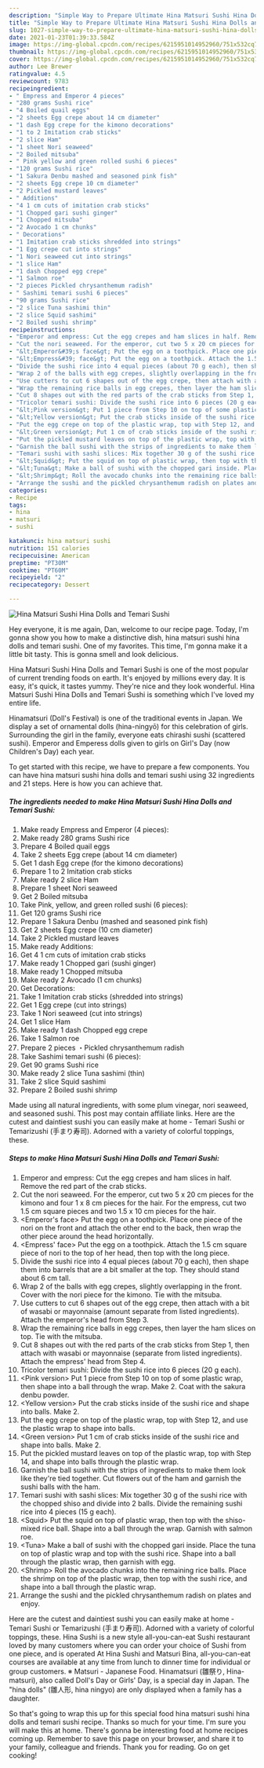 ```yaml
---
description: "Simple Way to Prepare Ultimate Hina Matsuri Sushi Hina Dolls and Temari Sushi"
title: "Simple Way to Prepare Ultimate Hina Matsuri Sushi Hina Dolls and Temari Sushi"
slug: 1027-simple-way-to-prepare-ultimate-hina-matsuri-sushi-hina-dolls-and-temari-sushi
date: 2021-01-23T01:39:33.584Z
image: https://img-global.cpcdn.com/recipes/6215951014952960/751x532cq70/hina-matsuri-sushi-hina-dolls-and-temari-sushi-recipe-main-photo.jpg
thumbnail: https://img-global.cpcdn.com/recipes/6215951014952960/751x532cq70/hina-matsuri-sushi-hina-dolls-and-temari-sushi-recipe-main-photo.jpg
cover: https://img-global.cpcdn.com/recipes/6215951014952960/751x532cq70/hina-matsuri-sushi-hina-dolls-and-temari-sushi-recipe-main-photo.jpg
author: Lee Brewer
ratingvalue: 4.5
reviewcount: 9783
recipeingredient:
- " Empress and Emperor 4 pieces"
- "280 grams Sushi rice"
- "4 Boiled quail eggs"
- "2 sheets Egg crepe about 14 cm diameter"
- "1 dash Egg crepe for the kimono decorations"
- "1 to 2 Imitation crab sticks"
- "2 slice Ham"
- "1 sheet Nori seaweed"
- "2 Boiled mitsuba"
- " Pink yellow and green rolled sushi 6 pieces"
- "120 grams Sushi rice"
- "1 Sakura Denbu mashed and seasoned pink fish"
- "2 sheets Egg crepe 10 cm diameter"
- "2 Pickled mustard leaves"
- " Additions"
- "4 1 cm cuts of imitation crab sticks"
- "1 Chopped gari sushi ginger"
- "1 Chopped mitsuba"
- "2 Avocado 1 cm chunks"
- " Decorations"
- "1 Imitation crab sticks shredded into strings"
- "1 Egg crepe cut into strings"
- "1 Nori seaweed cut into strings"
- "1 slice Ham"
- "1 dash Chopped egg crepe"
- "1 Salmon roe"
- "2 pieces Pickled chrysanthemum radish"
- " Sashimi temari sushi 6 pieces"
- "90 grams Sushi rice"
- "2 slice Tuna sashimi thin"
- "2 slice Squid sashimi"
- "2 Boiled sushi shrimp"
recipeinstructions:
- "Emperor and empress: Cut the egg crepes and ham slices in half. Remove the red part of the crab sticks."
- "Cut the nori seaweed. For the emperor, cut two 5 x 20 cm pieces for the kimono and four 1 x 8 cm pieces for the hair. For the empress, cut two 1.5 cm square pieces and two 1.5 x 10 cm pieces for the hair."
- "&lt;Emperor&#39;s face&gt; Put the egg on a toothpick. Place one piece of the nori on the front and attach the other end to the back, then wrap the other piece around the head horizontally."
- "&lt;Empress&#39; face&gt; Put the egg on a toothpick. Attach the 1.5 cm square piece of nori to the top of her head, then top with the long piece."
- "Divide the sushi rice into 4 equal pieces (about 70 g each), then shape them into barrels that are a bit smaller at the top. They should stand about 6 cm tall."
- "Wrap 2 of the balls with egg crepes, slightly overlapping in the front. Cover with the nori piece for the kimono. Tie with the mitsuba."
- "Use cutters to cut 6 shapes out of the egg crepe, then attach with a bit of wasabi or mayonnaise (amount separate from listed ingredients). Attach the emperor&#39;s head from Step 3."
- "Wrap the remaining rice balls in egg crepes, then layer the ham slices on top. Tie with the mitsuba."
- "Cut 8 shapes out with the red parts of the crab sticks from Step 1, then attach with wasabi or mayonnaise (separate from listed ingredients). Attach the empress&#39; head from Step 4."
- "Tricolor temari sushi: Divide the sushi rice into 6 pieces (20 g each)."
- "&lt;Pink version&gt; Put 1 piece from Step 10 on top of some plastic wrap, then shape into a ball through the wrap. Make 2. Coat with the sakura denbu powder."
- "&lt;Yellow version&gt; Put the crab sticks inside of the sushi rice and shape into balls. Make 2."
- "Put the egg crepe on top of the plastic wrap, top with Step 12, and use the plastic wrap to shape into balls."
- "&lt;Green version&gt; Put 1 cm of crab sticks inside of the sushi rice and shape into balls. Make 2."
- "Put the pickled mustard leaves on top of the plastic wrap, top with Step 14, and shape into balls through the plastic wrap."
- "Garnish the ball sushi with the strips of ingredients to make them look like they&#39;re tied together. Cut flowers out of the ham and garnish the sushi balls with the ham."
- "Temari sushi with sashi slices: Mix together 30 g of the sushi rice with the chopped shiso and divide into 2 balls. Divide the remaining sushi rice into 4 pieces (15 g each)."
- "&lt;Squid&gt; Put the squid on top of plastic wrap, then top with the shiso-mixed rice ball. Shape into a ball through the wrap. Garnish with salmon roe."
- "&lt;Tuna&gt; Make a ball of sushi with the chopped gari inside. Place the tuna on top of plastic wrap and top with the sushi rice. Shape into a ball through the plastic wrap, then garnish with egg."
- "&lt;Shrimp&gt; Roll the avocado chunks into the remaining rice balls. Place the shrimp on top of the plastic wrap, then top with the sushi rice, and shape into a ball through the plastic wrap."
- "Arrange the sushi and the pickled chrysanthemum radish on plates and enjoy."
categories:
- Recipe
tags:
- hina
- matsuri
- sushi

katakunci: hina matsuri sushi 
nutrition: 151 calories
recipecuisine: American
preptime: "PT30M"
cooktime: "PT60M"
recipeyield: "2"
recipecategory: Dessert

---
```



![Hina Matsuri Sushi Hina Dolls and Temari Sushi](https://img-global.cpcdn.com/recipes/6215951014952960/751x532cq70/hina-matsuri-sushi-hina-dolls-and-temari-sushi-recipe-main-photo.jpg)

Hey everyone, it is me again, Dan, welcome to our recipe page. Today, I'm gonna show you how to make a distinctive dish, hina matsuri sushi hina dolls and temari sushi. One of my favorites. This time, I'm gonna make it a little bit tasty. This is gonna smell and look delicious.

Hina Matsuri Sushi Hina Dolls and Temari Sushi is one of the most popular of current trending foods on earth. It's enjoyed by millions every day. It is easy, it's quick, it tastes yummy. They're nice and they look wonderful. Hina Matsuri Sushi Hina Dolls and Temari Sushi is something which I've loved my entire life.

Hinamatsuri (Doll&#39;s Festival) is one of the traditional events in Japan. We display a set of ornamental dolls (hina-ningyō) for this celebration of girls. Surrounding the girl in the family, everyone eats chirashi sushi (scattered sushi). Emperor and Emperess dolls given to girls on Girl&#39;s Day (now Children&#39;s Day) each year.


To get started with this recipe, we have to prepare a few components. You can have hina matsuri sushi hina dolls and temari sushi using 32 ingredients and 21 steps. Here is how you can achieve that.

<!--inarticleads1-->

##### The ingredients needed to make Hina Matsuri Sushi Hina Dolls and Temari Sushi:

1. Make ready  Empress and Emperor (4 pieces):
1. Make ready 280 grams Sushi rice
1. Prepare 4 Boiled quail eggs
1. Take 2 sheets Egg crepe (about 14 cm diameter)
1. Get 1 dash Egg crepe (for the kimono decorations)
1. Prepare 1 to 2 Imitation crab sticks
1. Make ready 2 slice Ham
1. Prepare 1 sheet Nori seaweed
1. Get 2 Boiled mitsuba
1. Take  Pink, yellow, and green rolled sushi (6 pieces):
1. Get 120 grams Sushi rice
1. Prepare 1 Sakura Denbu (mashed and seasoned pink fish)
1. Get 2 sheets Egg crepe (10 cm diameter)
1. Take 2 Pickled mustard leaves
1. Make ready  Additions:
1. Get 4 1 cm cuts of imitation crab sticks
1. Make ready 1 Chopped gari (sushi ginger)
1. Make ready 1 Chopped mitsuba
1. Make ready 2 Avocado (1 cm chunks)
1. Get  Decorations:
1. Take 1 Imitation crab sticks (shredded into strings)
1. Get 1 Egg crepe (cut into strings)
1. Take 1 Nori seaweed (cut into strings)
1. Get 1 slice Ham
1. Make ready 1 dash Chopped egg crepe
1. Take 1 Salmon roe
1. Prepare 2 pieces ・Pickled chrysanthemum radish
1. Take  Sashimi temari sushi (6 pieces):
1. Get 90 grams Sushi rice
1. Make ready 2 slice Tuna sashimi (thin)
1. Take 2 slice Squid sashimi
1. Prepare 2 Boiled sushi shrimp


Made using all natural ingredients, with some plum vinegar, nori seaweed, and seasoned sushi. This post may contain affiliate links. Here are the cutest and daintiest sushi you can easily make at home - Temari Sushi or Temarizushi (手まり寿司). Adorned with a variety of colorful toppings, these. 

<!--inarticleads2-->

##### Steps to make Hina Matsuri Sushi Hina Dolls and Temari Sushi:

1. Emperor and empress: Cut the egg crepes and ham slices in half. Remove the red part of the crab sticks.
1. Cut the nori seaweed. For the emperor, cut two 5 x 20 cm pieces for the kimono and four 1 x 8 cm pieces for the hair. For the empress, cut two 1.5 cm square pieces and two 1.5 x 10 cm pieces for the hair.
1. &lt;Emperor&#39;s face&gt; Put the egg on a toothpick. Place one piece of the nori on the front and attach the other end to the back, then wrap the other piece around the head horizontally.
1. &lt;Empress&#39; face&gt; Put the egg on a toothpick. Attach the 1.5 cm square piece of nori to the top of her head, then top with the long piece.
1. Divide the sushi rice into 4 equal pieces (about 70 g each), then shape them into barrels that are a bit smaller at the top. They should stand about 6 cm tall.
1. Wrap 2 of the balls with egg crepes, slightly overlapping in the front. Cover with the nori piece for the kimono. Tie with the mitsuba.
1. Use cutters to cut 6 shapes out of the egg crepe, then attach with a bit of wasabi or mayonnaise (amount separate from listed ingredients). Attach the emperor&#39;s head from Step 3.
1. Wrap the remaining rice balls in egg crepes, then layer the ham slices on top. Tie with the mitsuba.
1. Cut 8 shapes out with the red parts of the crab sticks from Step 1, then attach with wasabi or mayonnaise (separate from listed ingredients). Attach the empress&#39; head from Step 4.
1. Tricolor temari sushi: Divide the sushi rice into 6 pieces (20 g each).
1. &lt;Pink version&gt; Put 1 piece from Step 10 on top of some plastic wrap, then shape into a ball through the wrap. Make 2. Coat with the sakura denbu powder.
1. &lt;Yellow version&gt; Put the crab sticks inside of the sushi rice and shape into balls. Make 2.
1. Put the egg crepe on top of the plastic wrap, top with Step 12, and use the plastic wrap to shape into balls.
1. &lt;Green version&gt; Put 1 cm of crab sticks inside of the sushi rice and shape into balls. Make 2.
1. Put the pickled mustard leaves on top of the plastic wrap, top with Step 14, and shape into balls through the plastic wrap.
1. Garnish the ball sushi with the strips of ingredients to make them look like they&#39;re tied together. Cut flowers out of the ham and garnish the sushi balls with the ham.
1. Temari sushi with sashi slices: Mix together 30 g of the sushi rice with the chopped shiso and divide into 2 balls. Divide the remaining sushi rice into 4 pieces (15 g each).
1. &lt;Squid&gt; Put the squid on top of plastic wrap, then top with the shiso-mixed rice ball. Shape into a ball through the wrap. Garnish with salmon roe.
1. &lt;Tuna&gt; Make a ball of sushi with the chopped gari inside. Place the tuna on top of plastic wrap and top with the sushi rice. Shape into a ball through the plastic wrap, then garnish with egg.
1. &lt;Shrimp&gt; Roll the avocado chunks into the remaining rice balls. Place the shrimp on top of the plastic wrap, then top with the sushi rice, and shape into a ball through the plastic wrap.
1. Arrange the sushi and the pickled chrysanthemum radish on plates and enjoy.


Here are the cutest and daintiest sushi you can easily make at home - Temari Sushi or Temarizushi (手まり寿司). Adorned with a variety of colorful toppings, these. Hina Sushi is a new style all-you-can-eat Sushi restaurant loved by many customers where you can order your choice of Sushi from one piece, and is operated At Hina Sushi and Matsuri Bina, all-you-can-eat courses are available at any time from lunch to dinner time for individual or group customers. ※ Matsuri - Japanese Food. Hinamatsuri (雛祭り, Hina-matsuri), also called Doll&#39;s Day or Girls&#39; Day, is a special day in Japan. The &#34;hina dolls&#34; (雛人形, hina ningyo) are only displayed when a family has a daughter. 

So that's going to wrap this up for this special food hina matsuri sushi hina dolls and temari sushi recipe. Thanks so much for your time. I'm sure you will make this at home. There's gonna be interesting food at home recipes coming up. Remember to save this page on your browser, and share it to your family, colleague and friends. Thank you for reading. Go on get cooking!
